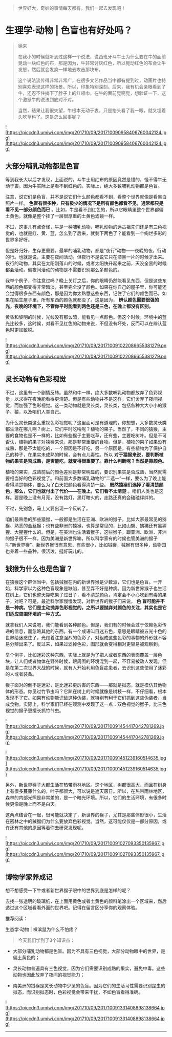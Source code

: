 > 世界好大，奇妙的事情每天都有，我们一起去发现吧！

# 生理学·动物 | 色盲也有好处吗？

> 徐来
> 
> 在我小的时候就听到过这样一个说法，说西班牙斗牛士为什么要在牛的面前晃动一块红色的布，那是因为，牛非常讨厌红色，所以晃动红色的布会让牛发怒，然后就会发疯一样地去攻击那块布。
> 
> 这个说法流传得非常非常广，在很多文艺作品当中都有提到过，动画片也特别喜欢表现这样的场景。所以，印象特别深刻。后来，我有机会亲眼看到了牛，还忍不住摘下了脖子上的红领巾，在牛的面前晃啊晃，想验证一下，这个激怒牛的说法到底对不对。
> 
> 当然，结果让我很失望，牛根本无动于衷，只是抬头看了我一眼，就又埋着头吃草料了。这是怎么回事呢？

![https://piccdn3.umiwi.com/img/201710/09/201710090958406760042124.jpg](https://piccdn3.umiwi.com/img/201710/09/201710090958406760042124.jpg)

## 大部分哺乳动物都是色盲

等到我长大以后才发现，上面说的，斗牛士用红布的原因竟然是错的，怪不得牛无动于衷。因为牛实际上是看不到红色的。实际上，绝大多数哺乳动物都是色盲。

注意，说它们是色盲，并不是说它们什么颜色都看不到，看整个世界就像是看黑白照片一样。 **色盲有很多种，只有极少的情况下是所有颜色都看不见，通常都只是看不见一部分颜色而已** 。比如，牛是看不到红色的，所以它眼睛里整个世界都偏土黄色，就像是整个挂了一层很厚重的土黄色滤镜一样。

不过，这事儿有点奇怪，牛是一种哺乳动物，哺乳动物的远古祖先们还是有三色视觉的，也就是红、黄、蓝，怎么到了后来，就剩下两色了？能看到一个绚烂多彩的世界多好呀。

但是好归好，生存更重要。最早的哺乳动物，都是“夜行”动物——夜晚的夜，行动的行。也就是说，主要在夜间活动。但夜行不是说它只在漆黑一片的时候才出来。夜行的动物，其实在太阳刚落山的时候，或者太阳快升起来之前，天没全黑的时候都会活动。偏夜间活动的动物是不需要识别那么多颜色的。

我举个例子，你注意过吗？晚上关灯之后，你的眼睛仍然能看见东西，但是这些东西的颜色都变得非常暗淡，甚至完全没了颜色。如果在你自己的屋子里，你可能还会觉得很多东西有颜色，那是因为你太熟悉这些东西，记住了它们的颜色而已。如果在陌生屋子里，所有东西的颜色就都没了。这是因为， **辨认颜色需要很强的光，夜晚的环境下，不管你平时能看到两色还是三色，在晚上都没有区别。**

黄昏和黎明的时候，光线没有那么暗，能看见一点颜色。但这个时候，环境中的蓝光比较多，这时候，对看不见红色的动物来说，不但没有坏处，反而可以在辨认蓝色时更加敏锐。

![https://piccdn3.umiwi.com/img/201710/09/201710091022086655381279.png](https://piccdn3.umiwi.com/img/201710/09/201710091022086655381279.png)

## 灵长动物有色彩视觉

不过，这里有一个剧情反转。虽然和牛一样，绝大多数哺乳动物都放弃了色彩视觉，以求得在夜晚能看得更清楚。但是有些动物并不是这样，它们舍弃了夜间视觉，而加强了色彩视觉。这一类动物就是灵长类，灵长类，包括各种大大小小的猴子、猿，以及咱们人类自己。

为什么灵长类这么重视色彩视觉呢？这里面可是有道理的，你想想，大多数灵长类都生活在哪儿啊？树上，它们平时吃啥呢？植物的果子。当然了，不同的猿猴，主要的食物也是不一样的，比如有些猴子主要吃草，还有些，主要吃树叶。但是不可否认，植物的果子对猿猴来说，那是非常重要的食物。但是，植物的果子如果没有成熟，那是不太能吃的，一个原因是不好吃，另一个原因是，有些植物为了保护自己的种子，在果实未成熟的时候，会有点儿毒性。所以 **对于猿猴来说，要判断植物的果实是否成熟，是否能吃，就变得很重要了。靠什么判断呢？当然是靠颜色。**

植物的果实，成熟前后的颜色差别是非常明显的，要识别果实是否成熟，当然就需要相当好的色彩视觉了。和前面大多数哺乳动物的“二选一”一样，要么为了晚上能看得清楚物体，要么为了白天把颜色看得清楚一些。 **既然猿猴们选择了看清楚颜色，那么，它们也就付出了代价——在晚上，它们看不太清楚** 。咱们人类也是这样。要是晚上没有月亮，没有路灯，黑灯瞎火的，走路还真的会磕磕绊绊的。

不过，先别急，马上又要出现一个反转了。

咱们最熟悉的那些猿猴，一般都是生活在亚洲、欧洲的猴子，比如大家最常见的猕猴、熟悉的金丝猴；也有些非洲的猿猴，也算是常见的，比如山魈、狒狒还有黑猩猩、大猩猩什么的。但是，在美洲也生活着猴子，这些猴子，跟亚洲、欧洲、非洲的猴子很不一样，因为美洲是新世界嘛，所以科学家有的时候也管美洲的猴子叫“新世界猴”。新世界猴很有意思，有些很小，比如狨猴，狨猴有很多种，动物园也养着一些品种，很活泼，挺好玩儿的。

## 狨猴为什么也是色盲？

在猿猴这个群体当中，包括狨猴在内的新世界猴是少数派，它们也是色盲。一开始，科学家以为这种色盲现象是缺陷，甚至弄不好是种病。因为新世界猴子也生活在树上，它们也整天靠吃果子过日子，看不清楚颜色，肯定会不小心吃到有毒的果子，对吧？可是，最近科学家慢慢发现，对新世界的猴子们来说， **色**  **盲可能并不是一种病。它们是主动抛弃色彩视觉的，之所以要抛弃对颜色的关注，其实也是它们适应周围环境的一种方式。**

就拿我们人来说吧，我们能看到各种颜色。但是，我们有的时候会过于依赖色彩传递的信息，而忽略其他的东西。有一个成语叫目迷五色，意思是眼睛被五光十色的世界给迷惑住了，光顾着注意强烈的色彩了，对组成这些色彩的事物的外形就不容易分辨出来了。反过来，如果过滤掉色彩，图形就会变得相对更容易被观察到。

举个例子，比如迷彩这种东西，实际上就是为了把人或者东西的表面覆盖一层色块，让人们或者物体在野外时候，跟周围的环境混到一起，不容易被敌人发现。但是在第二次世界大战的时候，就有人开始利用色盲症患者，去识别这些使用了迷彩的人或者装备。

猴子面对的倒不是迷彩，是比迷彩更厉害的东西——那就是拟态，就是模仿其他物体的形态。你见过竹节虫吗？它趴在树上的时候就像是树枝一样，不仔细看，根本发现不了它。如果有动物能识破这种伪装，就特别有利于它们抓到这些伪装者，当成食物。实际上，科学家们已经在观测中发现了这一点：双色视觉的猴子，比三色视觉的猴子更擅长抓竹节虫。

![https://piccdn3.umiwi.com/img/201710/09/201710091454417042781269.jpg](https://piccdn3.umiwi.com/img/201710/09/201710091454417042781269.jpg)

![https://piccdn3.umiwi.com/img/201710/09/201710091451239160514635.jpg](https://piccdn3.umiwi.com/img/201710/09/201710091451239160514635.jpg)

另外，新世界猴子大都生活在热带雨林地区。这个地区，树都很高大，而且在树身上有很多蔓藤什么的，叶子都很大，可以说是遮天蔽日。所以，在热带雨林地区，森林的内部光照是非常差的，是一个暗光环境。所以，它们的生活环境，有很多时候更像是晚上而不是白天。

这两点结合在一起，很可能就决定了，新世界的猴子，尤其是那些体形很小，生活在密林之中的狨猴们为什么要放弃色彩视觉。当然，这可能仅仅是一部分原因，或许还有其他的原因等着你去研究发现呢。

![https://piccdn3.umiwi.com/img/201710/09/201710091027093350135967.jpg](https://piccdn3.umiwi.com/img/201710/09/201710091027093350135967.jpg)

## 博物学家养成记

想不想感受一下牛或者新世界猴子眼中的世界到底是怎样的呢？

去找一张透明的玻璃纸，在上面用黄色或者土黄色的颜料笔涂出一个区域来，然后透过这个区域看看外面的世界吧。记得在留言区分享你的观察体验。

推荐阅读：

生态学·动物 | 裸滨鼠为什么不怕疼？

> 今天我们学到了3个知识点：

* 大部分哺乳动物都是色盲。因为不具有三色视觉，大部分动物眼中的世界，是偏土黄色的；

* 灵长动物普遍具有三色视觉，因为它们需要识别成熟的果实，避免中毒。这些动物也因此放弃了夜间的视觉能力；

* 南美洲的狨猴是灵长动物中少见的色盲。因为它们的生活习性需要识别昆虫的拟态，而识别拟态时，色彩视觉会带来干扰，不如色盲看得准确。

![https://piccdn3.umiwi.com/img/201710/09/201710091331408898138664.jpg](https://piccdn3.umiwi.com/img/201710/09/201710091331408898138664.jpg)

---
